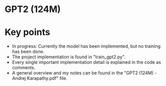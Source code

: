 # GPT2 (124M)
# Key points
- In progress: Currently the model has been implemented, but no training has been done.
- The project implementation is found in "train_gpt2.py".
- Every single important implementation detail is explained in the code as comments.
- A general overview and my notes can be found in the "GPT2 (124M) - Andrej Karapathy.pdf" file.

